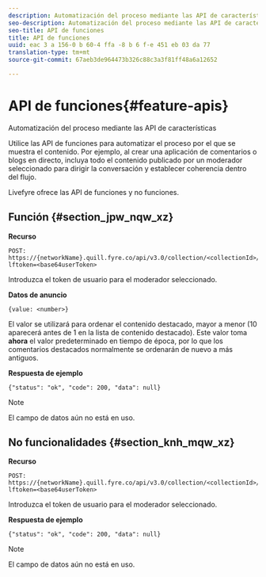 ```yaml
---
description: Automatización del proceso mediante las API de características
seo-description: Automatización del proceso mediante las API de características
seo-title: API de funciones
title: API de funciones
uuid: eac 3 a 156-0 b 60-4 ffa -8 b 6 f-e 451 eb 03 da 77
translation-type: tm+mt
source-git-commit: 67aeb3de964473b326c88c3a3f81ff48a6a12652

---
```



# API de funciones{#feature-apis}

Automatización del proceso mediante las API de características

Utilice las API de funciones para automatizar el proceso por el que se muestra el contenido. Por ejemplo, al crear una aplicación de comentarios o blogs en directo, incluya todo el contenido publicado por un moderador seleccionado para dirigir la conversación y establecer coherencia dentro del flujo.

Livefyre ofrece las API de funciones y no funciones.

## Función {#section_jpw_nqw_xz}

**Recurso**

```
POST: https://{networkName}.quill.fyre.co/api/v3.0/collection/<collectionId>/feature/<commentId>/?lftoken=<base64userToken>
```

Introduzca el token de usuario para el moderador seleccionado.

**Datos de anuncio**

```
{value: <number>} 
```

El valor se utilizará para ordenar el contenido destacado, mayor a menor (10 aparecerá antes de 1 en la lista de contenido destacado). Este valor toma **ahora** el valor predeterminado en tiempo de época, por lo que los comentarios destacados normalmente se ordenarán de nuevo a más antiguos.

**Respuesta de ejemplo**

```
{"status": "ok", "code": 200, "data": null} 
```

>[!NOTE]
>
>El campo de datos aún no está en uso.

## No funcionalidades {#section_knh_mqw_xz}

**Recurso**

```
POST: https://{networkName}.quill.fyre.co/api/v3.0/collection/<collectionId>/unfeature/<commentId>/?lftoken=<base64userToken>
```

Introduzca el token de usuario para el moderador seleccionado.

**Respuesta de ejemplo**

```
{"status": "ok", "code": 200, "data": null} 
```

>[!NOTE]
>
>El campo de datos aún no está en uso.

